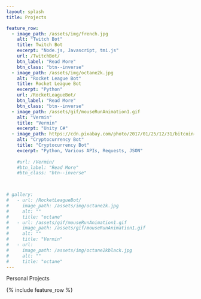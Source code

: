 ```yaml
---
layout: splash
title: Projects

feature_row:
  - image_path: /assets/img/french.jpg 
    alt: "Twitch Bot"
    title: Twitch Bot
    excerpt: "Node.js, Javascript, tmi.js"
    url: /TwitchBot/
    btn_label: "Read More"
    btn_class: "btn--inverse"
  - image_path: /assets/img/octane2k.jpg
    alt: "Rocket League Bot"
    title: Rocket League Bot
    excerpt: "Python"
    url: /RocketLeagueBot/
    btn_label: "Read More"
    btn_class: "btn--inverse"
  - image_path: /assets/gif/mouseRunAnimation1.gif
    alt: "Vermin"
    title: "Vermin"
    excerpt: "Unity C#"
  - image_path: https://cdn.pixabay.com/photo/2017/01/25/12/31/bitcoin-2007769__340.jpg
    alt: "Cryptocurrency Bot"
    title: "Cryptocurrency Bot"
    excerpt: "Python, Various APIs, Requests, JSON"
  
    #url: /Vermin/
    #btn_label: "Read More"
    #btn_class: "btn--inverse"

  

# gallery:
#   - url: /RocketLeagueBot/
#     image_path: /assets/img/octane2k.jpg  
#     alt: ""
#     title: "octane"
#   - url: /assets/gif/mouseRunAnimation1.gif
#     image_path: /assets/gif/mouseRunAnimation1.gif  
#     alt: ""
#     title: "Vermin"
#   - url: 
#     image_path: /assets/img/octane2kblack.jpg  
#     alt: ""
#     title: "octane"
---
```


Personal Projects

{% include feature_row %}


